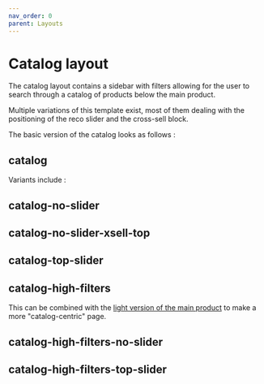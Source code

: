 ```yaml
---
nav_order: 0
parent: Layouts
---
```


# Catalog layout

The catalog layout contains a sidebar with filters allowing for the user to search through a catalog of products below the main product.

Multiple variations of this template exist, most of them dealing with the positioning of the reco slider and the cross-sell block.

The basic version of the catalog looks as follows :

## catalog 
<!-- ![](https://i.imgur.com/e7SRRlf.jpeg) -->

Variants include :

## catalog-no-slider
<!-- ![](https://i.imgur.com/nF4sCVC.jpeg) -->

## catalog-no-slider-xsell-top
<!-- ![](https://i.imgur.com/77qHOcR.jpeg) -->

## catalog-top-slider
<!-- ![](https://i.imgur.com/0Ztkn4J.jpeg) -->

## catalog-high-filters
This can be combined with the [light version of the main product](https://dataiads.github.io/nuxt-module/layouts/light-main-product.html) to make a more "catalog-centric" page.
<!-- ![](https://i.imgur.com/5vxrhgf.jpeg) -->

## catalog-high-filters-no-slider
<!-- ![](https://i.imgur.com/fQoyY8X.jpeg) -->

## catalog-high-filters-top-slider
<!-- ![](https://i.imgur.com/Wx7lWgS.jpeg) -->